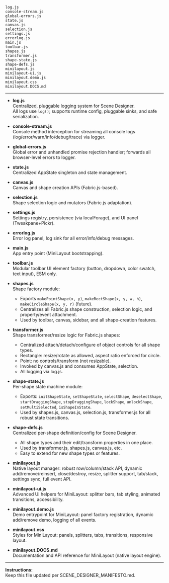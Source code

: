 ```filelist
log.js
console-stream.js
global-errors.js
state.js
canvas.js
selection.js
settings.js
errorlog.js
main.js
toolbar.js
shapes.js
transformer.js
shape-state.js
shape-defs.js
minilayout.js
minilayout-ui.js
minilayout.demo.js
minilayout.css
minilayout.DOCS.md
```

---

- **log.js**  
  Centralized, pluggable logging system for Scene Designer.  
  All logs use `log()`; supports runtime config, pluggable sinks, and safe serialization.

- **console-stream.js**  
  Console method interception for streaming all console logs (log/error/warn/info/debug/trace) via logger.

- **global-errors.js**  
  Global error and unhandled promise rejection handler; forwards all browser-level errors to logger.

- **state.js**  
  Centralized AppState singleton and state management.

- **canvas.js**  
  Canvas and shape creation APIs (Fabric.js-based).

- **selection.js**  
  Shape selection logic and mutators (Fabric.js adaptation).

- **settings.js**  
  Settings registry, persistence (via localForage), and UI panel (Tweakpane+Pickr).

- **errorlog.js**  
  Error log panel, log sink for all error/info/debug messages.

- **main.js**  
  App entry point (MiniLayout bootstrapping).

- **toolbar.js**  
  Modular toolbar UI element factory (button, dropdown, color swatch, text input), ESM only.

- **shapes.js**  
  Shape factory module:  
  - Exports `makePointShape(x, y)`, `makeRectShape(x, y, w, h)`, `makeCircleShape(x, y, r)` (future).  
  - Centralizes all Fabric.js shape construction, selection logic, and property/event attachment.  
  - Used by toolbar, canvas, sidebar, and all shape-creation features.

- **transformer.js**  
  Shape transformer/resize logic for Fabric.js shapes:
  - Centralized attach/detach/configure of object controls for all shape types.
  - Rectangle: resize/rotate as allowed, aspect ratio enforced for circle.
  - Point: no controls/transform (not resizable).
  - Invoked by canvas.js and consumes AppState, selection.
  - All logging via log.js.

- **shape-state.js**  
  Per-shape state machine module:
  - Exports: `initShapeState`, `setShapeState`, `selectShape`, `deselectShape`, `startDraggingShape`, `stopDraggingShape`, `lockShape`, `unlockShape`, `setMultiSelected`, `isShapeInState`.
  - Used by shapes.js, canvas.js, selection.js, transformer.js for all robust state transitions.

- **shape-defs.js**  
  Centralized per-shape definition/config for Scene Designer.
  - All shape types and their edit/transform properties in one place.
  - Used by transformer.js, shapes.js, canvas.js, etc.
  - Easy to extend for new shape types or features.

- **minilayout.js**  
  Native layout manager: robust row/column/stack API, dynamic add/remove/reinsert, close/destroy, resize, splitter support, tab/stack, settings sync, full event API.

- **minilayout-ui.js**  
  Advanced UI helpers for MiniLayout: splitter bars, tab styling, animated transitions, accessibility.

- **minilayout.demo.js**  
  Demo entrypoint for MiniLayout: panel factory registration, dynamic add/remove demo, logging of all events.

- **minilayout.css**  
  Styles for MiniLayout: panels, splitters, tabs, transitions, responsive layout.

- **minilayout.DOCS.md**  
  Documentation and API reference for MiniLayout (native layout engine).

---

**Instructions:**  
Keep this file updated per SCENE_DESIGNER_MANIFESTO.md.

